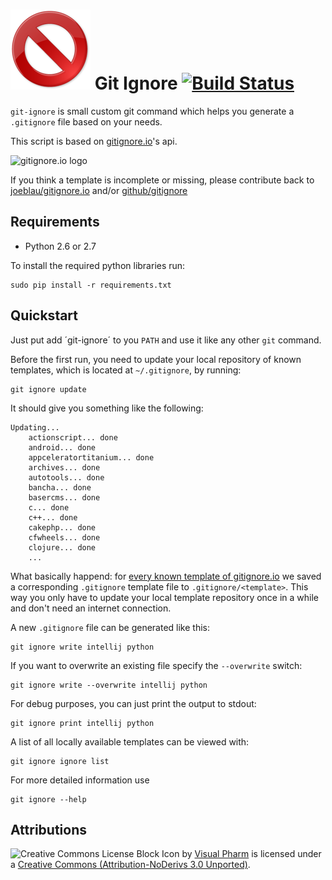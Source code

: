 # ![Block icon](icon.png) Git Ignore [![Build Status](https://travis-ci.org/whiskeysierra/git-ignore.png?branch=master,develop)](http://travis-ci.org/whiskeysierra/git-ignore)

`git-ignore` is small custom git command which helps you generate a `.gitignore` file based on your needs.

This script is based on [gitignore.io](http://gitignore.io/)'s api.

![gitignore.io logo](https://raw.github.com/joeblau/gitignore.io/master/public/gi/img/gitignore-logo-dark.png)

If you think a template is incomplete or missing, please contribute back to 
[joeblau/gitignore.io](https://github.com/joeblau/gitignore.io) and/or 
[github/gitignore](https://github.com/github/gitignore)

## Requirements

- Python 2.6 or 2.7

To install the required python libraries run:
    
    sudo pip install -r requirements.txt

## Quickstart

Just put add ´git-ignore´ to you `PATH` and use it like any other `git` command.

Before the first run, you need to update your local repository of known templates, which is located at `~/.gitignore`, by
running:

    git ignore update

It should give you something like the following:

    Updating...
        actionscript... done
        android... done
        appceleratortitanium... done
        archives... done
        autotools... done
        bancha... done
        basercms... done
        c... done
        c++... done
        cakephp... done
        cfwheels... done
        clojure... done
        ...

What basically happend: for [every known template of gitignore.io](http://gitignore.io/api/list) we saved a corresponding
`.gitignore` template file to `.gitignore/<template>`. This way you only have to update your local template repository
once in a while and don't need an internet connection.

A new `.gitignore` file can be generated like this:

    git ignore write intellij python

If you want to overwrite an existing file specify the `--overwrite` switch:

    git ignore write --overwrite intellij python

For debug purposes, you can just print the output to stdout:

    git ignore print intellij python

A list of all locally available templates can be viewed with:

    git ignore ignore list

For more detailed information use

    git ignore --help

## Attributions
![Creative Commons License](http://i.creativecommons.org/l/by-nd/3.0/80x15.png)
Block Icon by [Visual Pharm](http://www.iconfinder.com/icondetails/27836/128/approve_block_cancel_delete_reject_icon) is licensed under a
[Creative Commons (Attribution-NoDerivs 3.0 Unported)](http://creativecommons.org/licenses/by-nd/3.0/).



